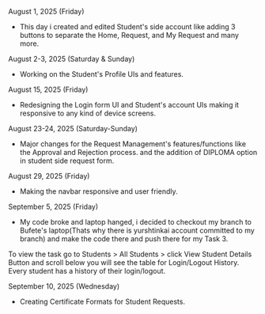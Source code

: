 August 1, 2025 (Friday)
- This day i created and edited Student's side account like adding 3 buttons to separate the Home,
Request, and My Request and many more.

August 2-3, 2025 (Saturday & Sunday)
- Working on the Student's Profile UIs and features.

August 15, 2025 (Friday)
- Redesigning the Login form UI and Student's account UIs making it responsive to any kind of device screens.

August 23-24, 2025 (Saturday-Sunday)
- Major changes for the Request Management's features/functions like the Approval and Rejection process. and the addition of DIPLOMA option in student side request form.

August 29, 2025 (Friday)
- Making the navbar responsive and user friendly.

September 5, 2025 (Friday)
- My code broke and laptop hanged, i decided to checkout my branch to Bufete's laptop(Thats why there is yurshtinkai account committed to my branch) and make the code there and push there for my Task 3.

To view the task go to Students > All Students > click View Student Details Button and scroll below you will see the table for Login/Logout History. Every student has a history of their login/logout.

September 10, 2025 (Wednesday)
- Creating Certificate Formats for Student Requests.